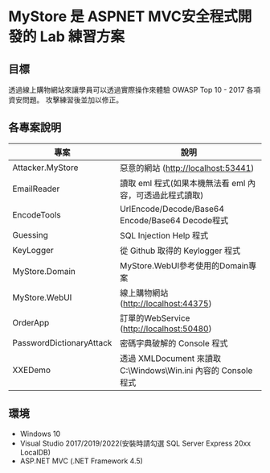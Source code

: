 # MyStore 是 ASPNET MVC安全程式開發的 Lab 練習方案

## 目標

透過線上購物網站來讓學員可以透過實際操作來體驗 OWASP Top 10 - 2017 各項資安問題。
攻擊練習後並加以修正。

## 各專案說明

|專案|說明|
|---|---|
|Attacker.MyStore|惡意的網站 (<http://localhost:53441>)|
|EmailReader|讀取 eml 程式(如果本機無法看 eml 內容，可透過此程式讀取)|
|EncodeTools|UrlEncode/Decode/Base64 Encode/Base64 Decode程式|
|Guessing|SQL Injection Help 程式|
|KeyLogger|從 Github 取得的 Keylogger 程式|
|MyStore.Domain|MyStore.WebUI參考使用的Domain專案|
|MyStore.WebUI|線上購物網站 (<http://localhost:44375>)|
|OrderApp|訂單的WebService (<http://localhost:50480>)|
|PasswordDictionaryAttack|密碼字典破解的 Console 程式|
|XXEDemo|透過 XMLDocument 來讀取 C:\Windows\Win.ini 內容的 Console 程式|

## 環境

* Windows 10
* Visual Studio 2017/2019/2022(安裝時請勾選 SQL Server Express 20xx LocalDB)
* ASP.NET MVC (.NET Framework 4.5)

